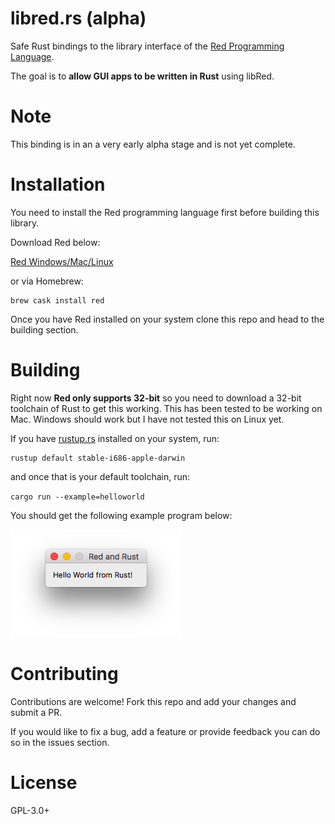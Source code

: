 # libred.rs (alpha)

Safe Rust bindings to the library interface of the [Red Programming Language](http://www.red-lang.org/p/about.html).

The goal is to **allow GUI apps to be written in Rust** using libRed.

# Note

This binding is in an a very early alpha stage and is not yet complete.

# Installation

You need to install the Red programming language first before building this library.

Download Red below:

[Red Windows/Mac/Linux](http://www.red-lang.org/p/download.html)

or via Homebrew:

```
brew cask install red
```

Once you have Red installed on your system clone this repo and head to the building section.

# Building

Right now **Red only supports 32-bit** so you need to download a 32-bit toolchain of Rust to get this working. This has been tested to be working on Mac. Windows should work but I have not tested this on Linux yet.

If you have [rustup.rs](https://www.rustup.rs) installed on your system, run:

```
rustup default stable-i686-apple-darwin
```

and once that is your default toolchain, run: 

`cargo run --example=helloworld`

You should get the following example program below:

![](assets/helloworld.png)

# Contributing

Contributions are welcome! Fork this repo and add your changes and submit a PR.

If you would like to fix a bug, add a feature or provide feedback you can do so in the issues section.

# License

GPL-3.0+
